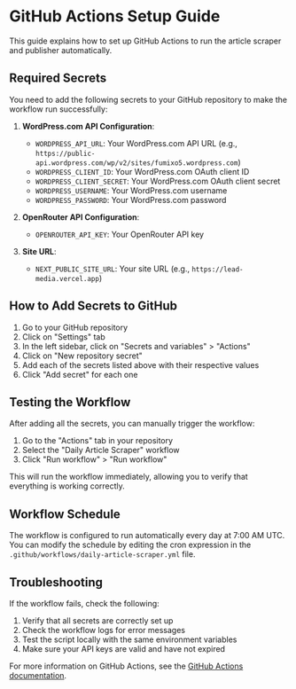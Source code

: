 # GitHub Actions Setup Guide

This guide explains how to set up GitHub Actions to run the article scraper and publisher automatically.

## Required Secrets

You need to add the following secrets to your GitHub repository to make the workflow run successfully:

1. **WordPress.com API Configuration**:
   - `WORDPRESS_API_URL`: Your WordPress.com API URL (e.g., `https://public-api.wordpress.com/wp/v2/sites/fumixo5.wordpress.com`)
   - `WORDPRESS_CLIENT_ID`: Your WordPress.com OAuth client ID
   - `WORDPRESS_CLIENT_SECRET`: Your WordPress.com OAuth client secret
   - `WORDPRESS_USERNAME`: Your WordPress.com username
   - `WORDPRESS_PASSWORD`: Your WordPress.com password

2. **OpenRouter API Configuration**:
   - `OPENROUTER_API_KEY`: Your OpenRouter API key

3. **Site URL**:
   - `NEXT_PUBLIC_SITE_URL`: Your site URL (e.g., `https://lead-media.vercel.app`)

## How to Add Secrets to GitHub

1. Go to your GitHub repository
2. Click on "Settings" tab
3. In the left sidebar, click on "Secrets and variables" > "Actions"
4. Click on "New repository secret"
5. Add each of the secrets listed above with their respective values
6. Click "Add secret" for each one

## Testing the Workflow

After adding all the secrets, you can manually trigger the workflow:

1. Go to the "Actions" tab in your repository
2. Select the "Daily Article Scraper" workflow
3. Click "Run workflow" > "Run workflow"

This will run the workflow immediately, allowing you to verify that everything is working correctly.

## Workflow Schedule

The workflow is configured to run automatically every day at 7:00 AM UTC. You can modify the schedule by editing the cron expression in the `.github/workflows/daily-article-scraper.yml` file.

## Troubleshooting

If the workflow fails, check the following:

1. Verify that all secrets are correctly set up
2. Check the workflow logs for error messages
3. Test the script locally with the same environment variables
4. Make sure your API keys are valid and have not expired

For more information on GitHub Actions, see the [GitHub Actions documentation](https://docs.github.com/en/actions).
